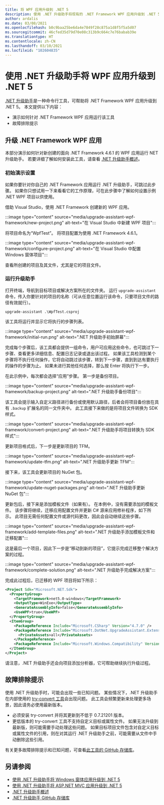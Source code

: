 ```yaml
---
title: 将 WPF 应用升级到 .NET 5
description: 使用 .NET 升级助手将现有的 .NET Framework WPF 应用升级到 .NET 5。 .NET 升级助手是一种 CLI 工具，可帮助将应用从 .NET Framework 迁移到 .NET 5。
author: ardalis
ms.date: 03/08/2021
ms.openlocfilehash: b0c9baa25be6da4e7849f28c875a1d8f5f5a5d07
ms.sourcegitcommit: 46cfed35d79d70e08c313b9c664c7e76babab39e
ms.translationtype: HT
ms.contentlocale: zh-CN
ms.lasthandoff: 03/10/2021
ms.locfileid: "102604835"
---
```

# <a name="upgrade-a-wpf-app-to-net-5-with-the-net-upgrade-assistant"></a>使用 .NET 升级助手将 WPF 应用升级到 .NET 5

[.NET 升级助手](upgrade-assistant-overview.md)是一种命令行工具，可帮助将 .NET Framework WPF 应用升级到 .NET 5。 本文提供以下内容：

- 演示如何针对 .NET Framework WPF 应用运行该工具
- 故障排除提示

## <a name="upgrade-net-framework-wpf-apps"></a>升级 .NET Framework WPF 应用

本部分演示如何针对新创建的面向 .NET Framework 4.6.1 的 WPF 应用运行 NET 升级助手。 若要详细了解如何安装此工具，请查看 [.NET 升级助手概述](upgrade-assistant-overview.md)。

### <a name="initial-demo-setup"></a>初始演示设置

如果你要针对你自己的 .NET Framework 应用运行 .NET 升级助手，可跳过此步骤。 如果你只想试用一下来看看它的工作原理，可在此步骤中了解如何设置示例 .NET WPF 项目以供使用。

借助 Visual Studio，使用 .NET Framework 创建新的 WPF 应用。

:::image type="content" source="media/upgrade-assistant-wpf-framework/new-project.png" alt-text="在 Visual Studio 中新建 WPF 项目":::

将项目命名为“WpfTest”。 将项目配置为使用 .NET Framework 4.6.1。

:::image type="content" source="media/upgrade-assistant-wpf-framework/configure-project.png" alt-text="在 Visual Studio 中配置 Windows 窗体项目":::

查看所创建的项目及其文件，尤其是它的项目文件。

### <a name="run-upgrade-assistant"></a>运行升级助手

打开终端，导航到目标项目或解决方案所在的文件夹。 运行 `upgrade-assistant` 命令，传入你要针对的项目的名称（可从任意位置运行该命令，只要项目文件的路径有效就行）。

```console
upgrade-assistant .\WpfTest.csproj
```

该工具将运行并显示它将执行的步骤列表。

:::image type="content" source="media/upgrade-assistant-wpf-framework/initial-run.png" alt-text=".NET 升级助手初始屏幕":::

完成每个步骤后，该工具都会提供一组命令，用户可应用这些命令，也可跳过下一步骤、查看更多详细信息、配置日志记录或退出该过程。 如果该工具检测到某个步骤将不执行任何操作，它将自动跳过该步骤，转到下一步骤，直到到达有要执行的操作的步骤为止。 如果未进行其他任何选择，那么按 Enter 将执行下一步。

在此示例中，每次都会选择“应用”步骤。 第一步是备份项目。

:::image type="content" source="media/upgrade-assistant-wpf-framework/backup-project.png" alt-text=".NET 升级助手备份项目":::

该工具会提示输入自定义路径进行备份或使用默认路径，后者会将项目备份放在具有 `.backup` 扩展名的同一文件夹中。 此工具接下来做的是将项目文件转换为 SDK 样式。

:::image type="content" source="media/upgrade-assistant-wpf-framework/convert-project.png" alt-text=".NET 升级助手将项目转换为 SDK 样式":::

更新项目格式后，下一步是更新项目的 TFM。

:::image type="content" source="media/upgrade-assistant-wpf-framework/update-tfm.png" alt-text=".NET 升级助手更新 TFM":::

接下来，该工具会更新项目的 NuGet 包。

:::image type="content" source="media/upgrade-assistant-wpf-framework/update-nuget-packages.png" alt-text=".NET 升级助手更新 NuGet 包":::

更新包后，接下来是添加模板文件（如果有）。 在本例中，没有需要添加的模板文件。 该步骤将继续，迁移应用配置文件并更新 C# 源来应用修补程序，如下所示。 此项目无需任何配置文件或源代码更改，因此会自动继续这些步骤。

:::image type="content" source="media/upgrade-assistant-wpf-framework/add-template-files.png" alt-text=".NET 升级助手添加模板文件和迁移配置":::

这是最后一个项目，因此下一步是“移动到新的项目”，它提示完成迁移整个解决方案的过程。

:::image type="content" source="media/upgrade-assistant-wpf-framework/complete-solution.png" alt-text=".NET 升级助手完成解决方案":::

完成此过程后，已迁移的 WPF 项目将如下所示：

```xml
<Project Sdk="Microsoft.NET.Sdk">
  <PropertyGroup>
    <TargetFramework>net5.0-windows</TargetFramework>
    <OutputType>WinExe</OutputType>
    <GenerateAssemblyInfo>false</GenerateAssemblyInfo>
    <UseWPF>true</UseWPF>
  </PropertyGroup>
  <ItemGroup>
    <PackageReference Include="Microsoft.CSharp" Version="4.7.0" />
    <PackageReference Include="Microsoft.DotNet.UpgradeAssistant.Extensions.Default.Analyzers" Version="0.2.211942">
      <PrivateAssets>all</PrivateAssets>
    </PackageReference>
    <PackageReference Include="Microsoft.Windows.Compatibility" Version="5.0.2" />
  </ItemGroup>
</Project>
```

请注意，.NET 升级助手还会向项目添加分析器，它可帮助继续执行升级过程。

## <a name="troubleshooting-tips"></a>故障排除提示

使用 .NET 升级助手时，可能会出现一些已知问题。 某些情况下，.NET 升级助手在内部使用的 [try-convert 工具](https://github.com/dotnet/try-convert)会出现问题。 此工具会频繁更新来处理更多场景，因此请务必使用最新版本。

- 必须安装 try-convert 并将其更新到不低于 0.7.21201 版本。
- 更低版本的 try-convert 工具不支持自定义目标或属性文件。 如果无法升级到最新版，则可能需要手动处理这些问题。 如果目标项目文件包含对自定义目标或属性文件的引用，则在对其运行 .NET 升级助手之前，可能需要从文件中手动删除这些引用。

有关更多故障排除提示和已知问题，可查看[此工具的 GitHub 存储库](https://github.com/dotnet/upgrade-assistant#troubleshooting-common-issues)。

## <a name="see-also"></a>另请参阅

- [使用 .NET 升级助手将 Windows 窗体应用升级到 .NET 5](upgrade-assistant-winforms-framework.md)
- [使用 .NET 升级助手将 ASP.NET MVC 应用升级到 .NET 5](upgrade-assistant-aspnetmvc.md)
- [.NET 升级助手概述](upgrade-assistant-overview.md)
- [.NET 升级助手 GitHub 存储库](https://github.com/dotnet/upgrade-assistant)
